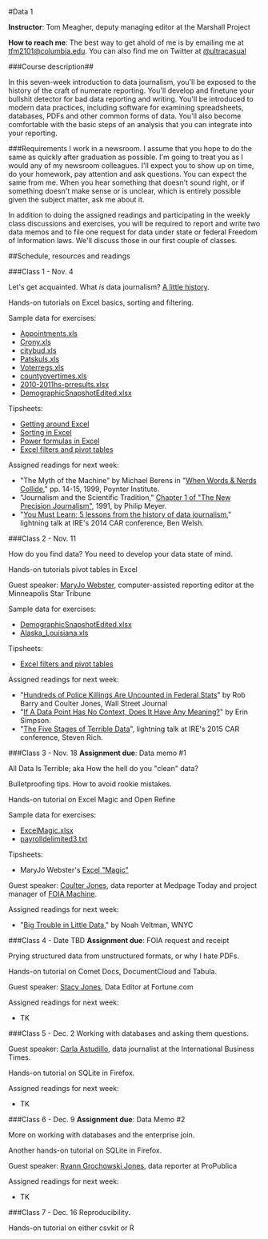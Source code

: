 #Data 1

**Instructor**: Tom Meagher, deputy managing editor at the Marshall Project

**How to reach me**: The best way to get ahold of me is by emailing me at tfm2101@columbia.edu. You can also find me on Twitter at [@ultracasual](https://www.twitter.com/ultracasual)


###Course description##

In this seven-week introduction to data journalism, you'll be exposed to the history of the craft of numerate reporting.
You'll develop and finetune your bullshit detector for bad data reporting and writing. You'll be introduced to modern data practices, including software for examining spreadsheets, databases, PDFs and other common forms of data.
You'll also become comfortable with the basic steps of an analysis that you can integrate into your reporting.

###Requirements
I work in a newsroom. I assume that you hope to do the same as quickly after graduation as possible. I'm going to treat you as I would any of my newsroom colleagues. I'll expect you to show up on time, do your homework, pay attention and ask questions. You can expect the same from me.
When you hear something that doesn't sound right, or if something doesn't make sense or is unclear, which is entirely possible given the subject matter, ask me about it.

In addition to doing the assigned readings and participating in the weekly class discussions and exercises, you will be required to report and write two data memos and to file one request for data under state or federal Freedom of Information laws. We'll discuss those in our first couple of classes.

##Schedule, resources and readings

###Class 1 - Nov. 4

Let's get acquainted. What *is* data journalism? [A little history](https://www.haikudeck.com/p/GWP9Ol8aZw).

Hands-on tutorials on Excel basics, sorting and filtering.

Sample data for exercises:
* [Appointments.xls](http://www.tommeagher.com/files/data/3appointmentsclass.xls)
* [Crony.xls](http://www.tommeagher.com/files/data/8crony.xls)
* [citybud.xls](http://www.tommeagher.com/files/data/10citybud.xls)
* [Patskuls.xls](http://www.tommeagher.com/files/data/1patskuls.xls)
* [Voterregs.xls](http://www.tommeagher.com/files/data/2voter-regs.xls)
* [countyovertimes.xls](http://www.tommeagher.com/files/data/3county-overtimes.xls)
* [2010-2011hs-prresults.xlsx](http://www.tommeagher.com/files/data/2010-2011hs-prresults.xlsx)
* [DemographicSnapshotEdited.xlsx](http://www.tommeagher.com/files/data/demographicsnapshot2012public.csv)

Tipsheets:

* [Getting around Excel](http://www.tommeagher.com/files/tips/xlgetaround.doc)
* [Sorting in Excel](http://www.tommeagher.com/files/tips/xlsort.doc)
* [Power formulas in Excel](http://www.tommeagher.com/files/tips/xlpowerformula.doc)
* [Excel filters and pivot tables](https://github.com/tommeagher/data1-fall2015/raw/master/tipsheets/excel/xlpivot_updated.pdf)

Assigned readings for next week:

* "The Myth of the Machine" by Michael Berens in "[When Words & Nerds Collide](https://s3.amazonaws.com/s3.documentcloud.org/documents/757701/nerds-and-words.pdf)," pp. 14-15, 1999, Poynter Institute.
* "Journalism and the Scientific Tradition," [Chapter 1 of "The New Precision Journalism"](https://www.unc.edu/~pmeyer/book/Chapter1.htm), 1991, by Philip Meyer.
* "[You Must Learn; 5 lessons from the history of data journalism](https://vimeo.com/92782667)," lightning talk at IRE's 2014 CAR conference, Ben Welsh.

###Class 2 - Nov. 11

How do you find data? You need to develop your data state of mind.

Hands-on tutorials pivot tables in Excel

Guest speaker: [MaryJo Webster](https://twitter.com/maryjowebster), computer-assisted reporting editor at the Minneapolis Star Tribune

Sample data for exercises:
* [DemographicSnapshotEdited.xlsx](http://www.tommeagher.com/files/data/demographicsnapshot2012public.csv)
* [Alaska_Louisiana.xls](http://www.tommeagher.com/files/data/Alaska_Louisiana.xls)

Tipsheets:
* [Excel filters and pivot tables](https://github.com/tommeagher/data1-fall2015/raw/master/tipsheets/excel/xlpivot_updated.pdf)

Assigned readings for next week:

* "[Hundreds of Police Killings Are Uncounted in Federal Stats](http://www.wsj.com/articles/hundreds-of-police-killings-are-uncounted-in-federal-statistics-1417577504)" by Rob Barry and Coulter Jones, Wall Street Journal
* "[If A Data Point Has No Context, Does It Have Any Meaning?](https://storify.com/AthertonKD/if-a-data-point-has-no-context-does-it-have-any-me)" by Erin Simpson.
* "[The Five Stages of Terrible Data](https://player.vimeo.com/video/122459415)", lightning talk at IRE's 2015 CAR conference, Steven Rich.

###Class 3 - Nov. 18
**Assignment due**: Data memo #1

All Data Is Terrible; aka How the hell do you "clean" data?

Bulletproofing tips. How to avoid rookie mistakes.

Hands-on tutorial on Excel Magic and Open Refine

Sample data for exercises:
* [ExcelMagic.xlsx](http://www.tommeagher.com/files/data/ExcelMagic.xlsx)
* [payrolldelimited3.txt](http://www.tommeagher.com/files/data/payrolldelimited3.txt)

Tipsheets:
* MaryJo Webster's [Excel "Magic"](https://mjwebster.github.io/DataJ/tipsheets/ExcelMagic.pdf)

Guest speaker: [Coulter Jones](https://twitter.com/coulterjones), data reporter at Medpage Today and project manager of [FOIA Machine](https://www.foiamachine.org/).

Assigned readings for next week:
* "[Big Trouble in Little Data](http://www.wnyc.org/story/big-trouble-little-data/)," by Noah Veltman, WNYC

###Class 4 - Date TBD
**Assignment due**: FOIA request and receipt

Prying structured data from unstructured formats, or why I hate PDFs.

Hands-on tutorial on Comet Docs, DocumentCloud and Tabula.

Guest speaker: [Stacy Jones](https://twitter.com/stacyannj), Data Editor at Fortune.com

Assigned readings for next week:
*  TK

###Class 5 - Dec. 2
Working with databases and asking them questions.

Guest speaker: [Carla Astudillo](https://twitter.com/carla_astudi), data journalist at the International Business Times.

Hands-on tutorial on SQLite in Firefox.

Assigned readings for next week:
*  TK

###Class 6 - Dec. 9
**Assignment due**: Data Memo #2

More on working with databases and the enterprise join.

Another hands-on tutorial on SQLite in Firefox.

Guest speaker: [Ryann Grochowski Jones](http://twitter.com/ryanngro), data reporter at ProPublica

Assigned readings for next week:
*  TK

###Class 7 - Dec. 16
Reproducibility.

Hands-on tutorial on either csvkit or R